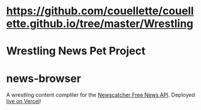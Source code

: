 # https://github.com/couellette/couellette.github.io/tree/master/Wrestling
# Wrestling News Pet Project

# news-browser

A wrestling content compliler for the [Newscatcher Free News API](https://free-docs.newscatcherapi.com/). Deployed [live on Vercel](https://newscatcher-browser.vercel.app/)!
